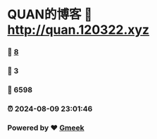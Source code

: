 # QUAN的博客 :link: http://quan.120322.xyz 
### :page_facing_up: [8](http://quan.120322.xyz/tag.html) 
### :speech_balloon: 3 
### :hibiscus: 6598 
### :alarm_clock: 2024-08-09 23:01:46 
### Powered by :heart: [Gmeek](https://github.com/Meekdai/Gmeek)
